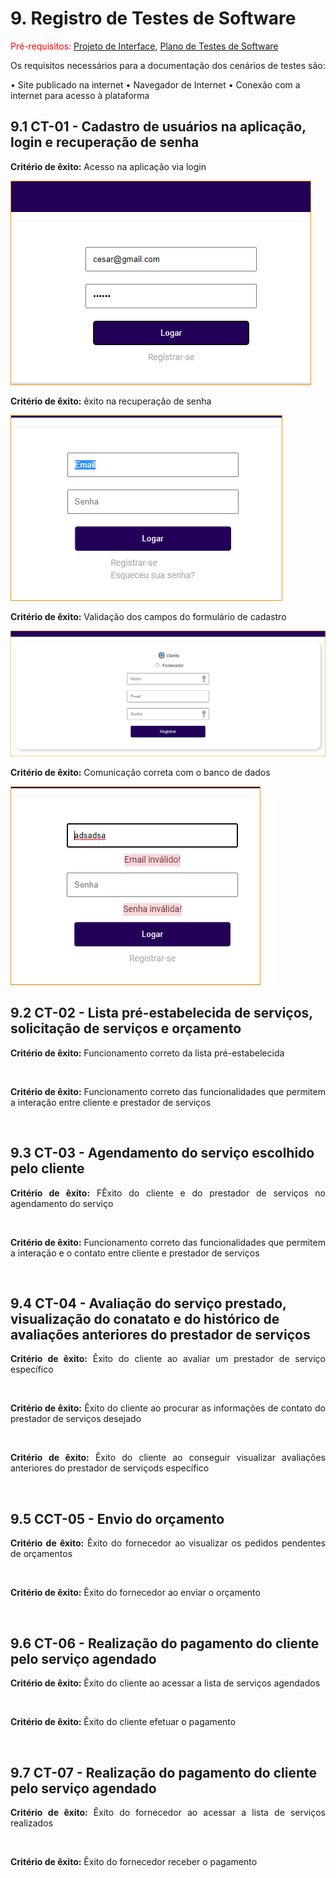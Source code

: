 # 9. Registro de Testes de Software

<span style="color:red">Pré-requisitos: <a href="3-Projeto de Interface.md"> Projeto de Interface</a></span>, <a href="8-Plano de Testes de Software.md"> Plano de Testes de Software</a>

<p align="justify">Os requisitos necessários para a documentação dos cenários de testes são:</p>
• Site publicado na internet
• Navegador de Internet 
• Conexão com a internet para acesso à plataforma

## 9.1 CT-01 - Cadastro de usuários na aplicação, login e recuperação de senha
<p align="justify">
<b>Critério de êxito:</b> Acesso na aplicação via login
</p>

![Login](https://github.com/ICEI-PUC-Minas-PMV-ADS/pmv-ads-2022-1-e2-proj-int-t4-sistema-de-contratacao-de-servicos/blob/main/docs/img/TelaLogin.png)

<p align="justify">
<b>Critério de êxito:</b> êxito na recuperação de senha
</p>

![Esqueceu da Senha](https://github.com/ICEI-PUC-Minas-PMV-ADS/pmv-ads-2022-1-e2-proj-int-t4-sistema-de-contratacao-de-servicos/blob/main/docs/img/TelaLogin-Esqueceu_senha.png)

<p align="justify">
<b>Critério de êxito:</b> Validação dos campos do formulário de cadastro
</p>
 
![Cadastre-se](https://github.com/ICEI-PUC-Minas-PMV-ADS/pmv-ads-2022-1-e2-proj-int-t4-sistema-de-contratacao-de-servicos/blob/main/docs/img/TelaLogin-Cadastro.png)

<p align="justify">
<b>Critério de êxito:</b>  Comunicação correta com o banco de dados
</p>

![Valida dados](https://github.com/ICEI-PUC-Minas-PMV-ADS/pmv-ads-2022-1-e2-proj-int-t4-sistema-de-contratacao-de-servicos/blob/main/docs/img/TelaLogin-Valida.png)

## 9.2 CT-02 - Lista pré-estabelecida de serviços, solicitação de serviços e orçamento

<p align="justify">
<b>Critério de êxito:</b> Funcionamento correto da lista pré-estabelecida
</p>

![]( )

<p align="justify">
<b>Critério de êxito:</b> Funcionamento correto das funcionalidades que permitem a interação entre cliente e prestador de serviços
</p> 

![]( )

## 9.3 CT-03 - Agendamento do serviço escolhido pelo cliente

<p align="justify">
<b>Critério de êxito:</b> FÊxito do cliente e do prestador de serviços no agendamento do serviço
</p>

![]()

<p align="justify">
<b>Critério de êxito:</b> Funcionamento correto das funcionalidades que permitem a interação e o contato entre cliente e prestador de serviços
</p>

![]()

## 9.4 CT-04 - Avaliação do serviço prestado, visualização do conatato e do histórico de avaliações anteriores do prestador de serviços

<p align="justify">
<b>Critério de êxito:</b> Êxito do cliente ao avaliar um prestador de serviço específico
</p> 

![]()

<p align="justify">
<b>Critério de êxito:</b> Êxito do cliente ao procurar as informações de contato do prestador de serviços desejado
</p> 

![]()

<p align="justify">
<b>Critério de êxito:</b> Êxito do cliente ao conseguir visualizar avaliações anteriores do prestador de serviçods específico
</p> 

![]()

## 9.5 CCT-05 - Envio do orçamento

  <p align="justify">
<b>Critério de êxito:</b> Êxito do fornecedor ao visualizar os pedidos pendentes de orçamentos
</p> 

![]()

<p align="justify">
<b>Critério de êxito:</b> Êxito do fornecedor ao enviar o orçamento
</p>

![]()

## 9.6 CT-06 - Realização do pagamento do cliente pelo serviço agendado

<p align="justify">
<b>Critério de êxito:</b> Êxito do cliente ao acessar a lista de serviços agendados
</p> 

![]()

<p align="justify">
<b>Critério de êxito:</b> Êxito do cliente efetuar o pagamento
</p>

![]()

## 9.7 CT-07 - Realização do pagamento do cliente pelo serviço agendado

<p align="justify">
<b>Critério de êxito:</b> Êxito do fornecedor ao acessar a lista de serviços realizados
</p> 

![]()

<p align="justify">
<b>Critério de êxito:</b> Êxito do fornecedor receber o pagamento
</p>

![]()